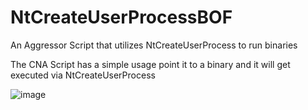# NtCreateUserProcessBOF
An Aggressor Script that utilizes NtCreateUserProcess to run binaries

The CNA Script has a simple usage point it to a binary and it will get executed via NtCreateUserProcess

![image](https://github.com/user-attachments/assets/b551b52c-b6d1-4bf3-a55a-eb788290acc1)

